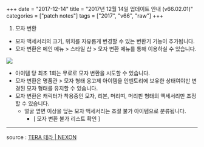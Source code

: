 +++
date = "2017-12-14"
title = "2017년 12월 14일 업데이트 안내 (v66.02.01)"
categories = ["patch notes"]
tags = ["2017", "v66", "raw"]
+++

1. 모자 변환
- 모자 액세서리의 크기, 위치를 자유롭게 변경할 수 있는 변환기 기능이 추가됩니다.
- 모자 변환은 메인 메뉴 > 스타일 샵 > 모자 변환 메뉴를 통해 이용하실 수 있습니다.

![](https://seraphinush-gaming.github.io/mysterium/images/patch-notes/v66-02-01_1.png)

- 아이템 당 최초 1회는 무료로 모자 변환을 시도할 수 있습니다.
- 모자 변환은 명품관 > 모자 형태 응고제 아이템을 인벤토리에 보유한 상태여야만 변경된 모자 형태를 유지할 수 있습니다.
- 모자 변환은 캐릭터가 착용중인 모자, 리본, 머리띠, 머리핀 형태의 액세서리만 조정할 수 있습니다.
  - 얼굴 옆면 이상을 덮는 모자 액세서리는 조절 불가 아이템으로 분류됩니다.
    - [ 모자 변환 불가 리스트 확인 ]

----

source : [TERA 테라 | NEXON](http://tera.nexon.com/news/update/view.aspx?n4articlesn=310)
